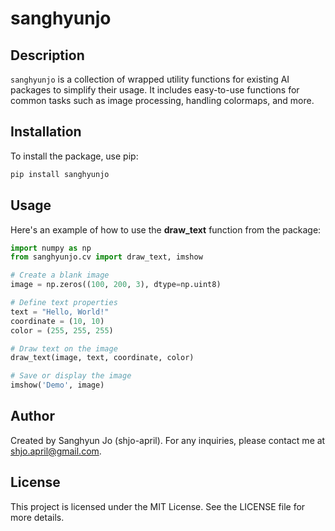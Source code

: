 # sanghyunjo

## Description

`sanghyunjo` is a collection of wrapped utility functions for existing AI packages to simplify their usage. It includes easy-to-use functions for common tasks such as image processing, handling colormaps, and more.

## Installation

To install the package, use pip:

```bash
pip install sanghyunjo
```

## Usage
Here's an example of how to use the **draw_text** function from the package:
```python
import numpy as np
from sanghyunjo.cv import draw_text, imshow

# Create a blank image
image = np.zeros((100, 200, 3), dtype=np.uint8)

# Define text properties
text = "Hello, World!"
coordinate = (10, 10)
color = (255, 255, 255)

# Draw text on the image
draw_text(image, text, coordinate, color)

# Save or display the image
imshow('Demo', image)
```

## Author
Created by Sanghyun Jo (shjo-april). For any inquiries, please contact me at shjo.april@gmail.com.

## License
This project is licensed under the MIT License. See the LICENSE file for more details.